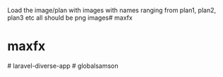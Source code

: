 Load the image/plan with images with names ranging from plan1, plan2, plan3 etc all should be png images# maxfx
# maxfx
#   l a r a v e l - d i v e r s e - a p p  
 #   g l o b a l s a m s o n  
 